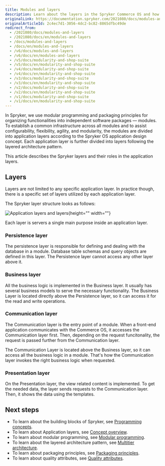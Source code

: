 ```yaml
---
title: Modules and layers
description: Learn about the layers in the Spryker Commerce OS and how they are related with each other.
originalLink: https://documentation.spryker.com/2021080/docs/modules-and-layers
originalArticleId: 2c4ec7d1-3056-4dc2-bc82-8865dfbc49de
redirect_from:
  - /2021080/docs/modules-and-layers
  - /2021080/docs/en/modules-and-layers
  - /docs/modules-and-layers
  - /docs/en/modules-and-layers
  - /v6/docs/modules-and-layers
  - /v6/docs/en/modules-and-layers
  - /v5/docs/modularity-and-shop-suite
  - /v5/docs/en/modularity-and-shop-suite
  - /v4/docs/modularity-and-shop-suite
  - /v4/docs/en/modularity-and-shop-suite
  - /v3/docs/modularity-and-shop-suite
  - /v3/docs/en/modularity-and-shop-suite
  - /v2/docs/modularity-and-shop-suite
  - /v2/docs/en/modularity-and-shop-suite
  - /v1/docs/modularity-and-shop-suite
  - /v1/docs/en/modularity-and-shop-suite
---
```


In Spryker, we use modular programming and packaging principles for organizing functionalities into independent software packages — modules. 
To establish a common infrastructure across all modules and to assist configurability, flexibility, agility, and modularity, the modules are divided into application layers according to the Spryker OS application design concept. Each application layer is further divided into layers following the layered architecture pattern.

This article describes the Spryker layers and their roles in the application layers.

## Layers

Layers are not limited to any specific application layer. In practice though, there is a specific set of layers utilized by each application layer.

The Spryker layer structure looks as follows:

![Application layers and layers](https://spryker.s3.eu-central-1.amazonaws.com/docs/Developer+Guide/Architecture+Concepts/Modules+and+layers/layers.png){height="" width=""}

Each layer is servers a single main purpose inside an application layer.

### Persistence layer
The persistence layer is responsible for defining and dealing with the database in a module. Database table schemas and query objects are defined in this layer. The Persistence layer cannot access any other layer above it.

### Business layer
All the business logic is implemented in the Business layer. It usually has several business models to serve the necessary functionality. The Business Layer is located directly above the Persistence layer, so it can access it for the read and write operations.

### Communication layer 
The Communication layer is the entry point of a module. When a front-end application communicates with the Commerce OS, it accesses the Communication layer first. Then, depending on the request funcitonality, the request is passed further from the Communication layer.

The Communication Layer is located above the Business layer, so it can access all the business logic in a module. That's how the Communication layer invokes the right business logic when requested.

### Presentation layer 
On the Presentation layer, the view related content is implemented. To get the needed data, the layer sends requests to the Communication layer. Then, it shows the data using the templates.

## Next steps

<!---* To learn how data flows are separated in Spryker Commerce OS, refer to [Commerce OS and frontend apps](https://documentation.spryker.com/2021080/docs/commerce-os-and-frontend-apps).-->
* To learn about the building blocks of Spryker, see [Programming concepts](/docs/scos/dev/architecture/programming-concepts.html).
* To learn about Application layers, see [Concept overview](/docs/scos/dev/architecture/conceptual-overview.html).
* To learn about modular programming, see [Modular programming](https://en.wikipedia.org/wiki/Modular_programming).
* To learn about the layered architecture pattern, see [Multitier architecture](https://en.wikipedia.org/wiki/Multitier_architecture).
* To learn about packaging principles, see [Packaging principles](http://principles-wiki.net/collections:robert_c._martin_s_principle_collection).
* To learn about quality attributes, see [Quality attributes](https://en.wikipedia.org/wiki/List_of_system_quality_attributes).

